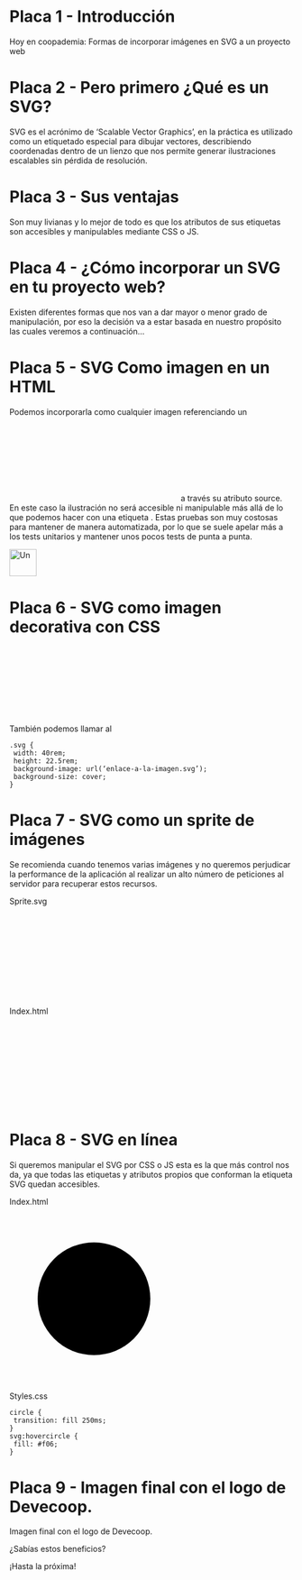 
# Placa 1 - Introducción
Hoy en coopademia: Formas de incorporar imágenes en SVG a un proyecto web


# Placa 2 -  Pero primero ¿Qué es un SVG?

SVG es el acrónimo de ‘Scalable Vector Graphics’, en la práctica es utilizado como un etiquetado especial para dibujar vectores, describiendo coordenadas dentro de un lienzo​ que nos permite generar ilustraciones escalables sin pérdida de resolución.

# Placa 3 - Sus ventajas

Son muy livianas y lo mejor de todo es que los atributos de sus etiquetas son accesibles y manipulables mediante CSS o JS.

# Placa 4 - ¿Cómo incorporar un SVG en tu proyecto web?

Existen diferentes formas que nos van a dar mayor o menor grado de manipulación, por eso la decisión va a estar basada en nuestro propósito las cuales veremos a continuación…


# Placa 5 - SVG Como imagen en un HTML 

Podemos incorporarla como cualquier imagen referenciando un <svg>​ con una etiqueta ​<img>​ a través su atributo source​. En este caso la ilustración no será accesible ni manipulable más allá de lo que podemos hacer con una etiqueta <img>​.
Estas pruebas son muy costosas para mantener de manera automatizada, por lo que se suele apelar más a los tests unitarios y mantener unos pocos tests de punta a punta.

<img alt="Un" height="48" src="​enlace-a-la-imagen.svg​" width="48" />

# Placa 6 - SVG como imagen decorativa con CSS

También podemos llamar al <svg> mediante la función ​url() de CSS a través de la propiedad background-image, de esta forma  tampoco son manipulables lo atributos propios del SVG.

```
.svg ​{
 ​width: 40rem;
 ​height: 22.5rem;
 ​background-image​:​ url(‘enlace-a-la-imagen.svg’)​;
 ​background-size​:​ cover​;
}
```

# Placa 7 - SVG como un sprite de imágenes

Se recomienda cuando tenemos varias imágenes y no queremos perjudicar la performance de la aplicación​ al realizar un alto número de peticiones al servidor para recuperar estos recursos.

Sprite.svg

<svg version="1.1" xmlns="http://www.w3.org/2000/svg"> 
<defs> 
<symbol ​id=”avestruz”​ viewBox="0 0 512 512"> 
<circle cx=”10” cy=”10” r=”30” /> 
<path d=”...” /> 
</symbol> 
</defs> 
</svg>

Index.html

 <svg width=”48” height=”48”>
 <use ​xlink:href=”enlace-al-recurso/sprite.svg#avestruz”
 />
 </svg>

 # Placa 8 - SVG en línea

 Si queremos manipular el SVG por CSS o JS esta es la que más control nos da, ya que todas las etiquetas y atributos propios que conforman la etiqueta SVG quedan accesibles.

 Index.html

<svg width="300" height="300" viewbox="0 0 300 300">
 <circle cx="150" cy="150" r="100"></circle>
</svg>

Styles.css

```
circle​ ​{ ​
 transition​:​ fill 250ms​;
}
svg:hovercircle​ ​{ ​
 fill​:​ #f06​; 
} 
```

 # Placa 9 - Imagen final con el logo de Devecoop.
Imagen final con el logo de Devecoop.

¿Sabías estos beneficios?

¡Hasta la próxima!
